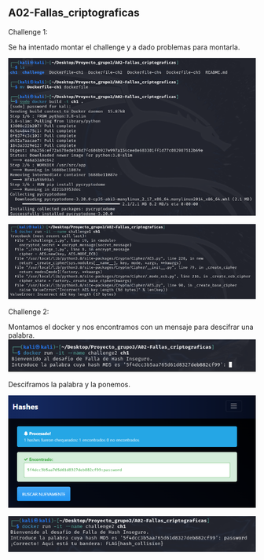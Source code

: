 ## A02-Fallas_criptograficas

Challenge 1:

Se ha intentado montar el challenge y a dado problemas para montarla.

![](https://github.com/Dani-ITB24/Proyecto-Final/blob/Grupo5(Eloi-Alan-Fernando-Jose-Zomeño)/Documentos/Grupo%203/A02-Fallas_criptograficas/Assets/maqu2Grupo3-1.png)

![](https://github.com/Dani-ITB24/Proyecto-Final/blob/Grupo5(Eloi-Alan-Fernando-Jose-Zomeño)/Documentos/Grupo%203/A02-Fallas_criptograficas/Assets/maqu2Grupo3-2.png)


Challenge 2:

Montamos el docker y nos encontramos con un mensaje para descifrar una palabra.
![](https://github.com/Dani-ITB24/Proyecto-Final/blob/Grupo5(Eloi-Alan-Fernando-Jose-Zomeño)/Documentos/Grupo%203/A02-Fallas_criptograficas/Assets/maqu2Grupo3-3.png)

Desciframos la palabra y la ponemos.

![](https://github.com/Dani-ITB24/Proyecto-Final/blob/Grupo5(Eloi-Alan-Fernando-Jose-Zomeño)/Documentos/Grupo%203/A02-Fallas_criptograficas/Assets/maqu2Grupo3-4.png)

![](https://github.com/Dani-ITB24/Proyecto-Final/blob/Grupo5(Eloi-Alan-Fernando-Jose-Zomeño)/Documentos/Grupo%203/A02-Fallas_criptograficas/Assets/maqu2Grupo3-5.png)
